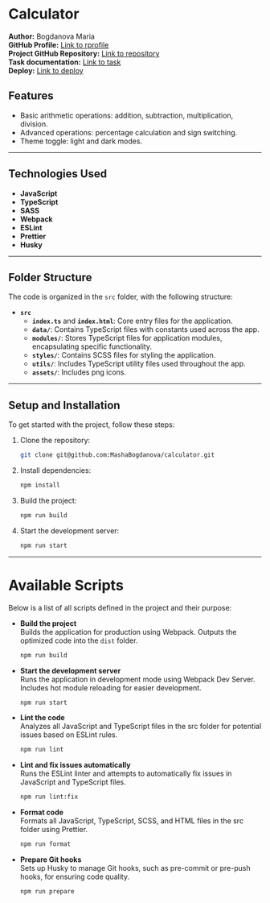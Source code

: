 # Calculator

**Author:** Bogdanova Maria  
**GitHub Profile:** [Link to rprofile](https://github.com/MashaBogdanova)  
**Project GitHub Repository:** [Link to repository](https://github.com/MashaBogdanova/calculator)  
**Task documentation:** [Link to task](https://docs.google.com/document/d/1zpXXeSae-BlcxPKgw3DhxZA92cspVailrPYoaXSYrW8/edit?tab=t.0)  
**Deploy:** [Link to deploy](https://elegant-mousse-642a13.netlify.app)

## Features
- Basic arithmetic operations: addition, subtraction, multiplication, division.
- Advanced operations: percentage calculation and sign switching.
- Theme toggle: light and dark modes.

---

## Technologies Used
- **JavaScript**
- **TypeScript**
- **SASS**
- **Webpack**
- **ESLint**
- **Prettier**
- **Husky**

---

## Folder Structure
The code is organized in the `src` folder, with the following structure:

- **`src`**
  - **`index.ts`** and **`index.html`**: Core entry files for the application.
  - **`data/`**: Contains TypeScript files with constants used across the app.
  - **`modules/`**: Stores TypeScript files for application modules, encapsulating specific functionality.
  - **`styles/`**: Contains SCSS files for styling the application.
  - **`utils/`**: Includes TypeScript utility files used throughout the app.
  - **`assets/`**: Includes png icons.

---

## Setup and Installation
To get started with the project, follow these steps:

1. Clone the repository:
   ```bash
   git clone git@github.com:MashaBogdanova/calculator.git
   
2. Install dependencies:
   ```bash
   npm install
   
3. Build the project:
   ```bash 
   npm run build
   
4. Start the development server:
   ```bash
   npm run start

---

# Available Scripts

Below is a list of all scripts defined in the project and their purpose:

- **Build the project**  
Builds the application for production using Webpack. Outputs the optimized code into the `dist` folder.
   ```bash
   npm run build
  
- **Start the development server**  
Runs the application in development mode using Webpack Dev Server. Includes hot module reloading for easier development.
   ```bash
   npm run start
  
- **Lint the code**  
Analyzes all JavaScript and TypeScript files in the src folder for potential issues based on ESLint rules.
   ```bash
   npm run lint
  
- **Lint and fix issues automatically**  
Runs the ESLint linter and attempts to automatically fix issues in JavaScript and TypeScript files.
   ```bash
   npm run lint:fix
  
- **Format code**  
Formats all JavaScript, TypeScript, SCSS, and HTML files in the src folder using Prettier.
   ```bash
   npm run format
- **Prepare Git hooks**  
Sets up Husky to manage Git hooks, such as pre-commit or pre-push hooks, for ensuring code quality.
   ```bash
   npm run prepare
